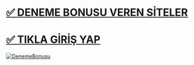 
# <a href="https://mbmt.info/r7oodm">✅  DENEME BONUSU VEREN SİTELER </a>
# <a href="https://mbmt.info/r7oodm">✅ TIKLA GİRİŞ YAP </a>

<meta charset="UTF-8">
    <meta name="viewport" content="width=device-width, initial-scale=1.0">
</head>
<body>

<a href="https://mbmt.info/r7oodm" title="Deneme Bonusu Veren Siteler">


![DenemeBonusu](https://github.com/user-attachments/assets/061d6e54-9440-40f8-a1a4-fe59e8526d54)
